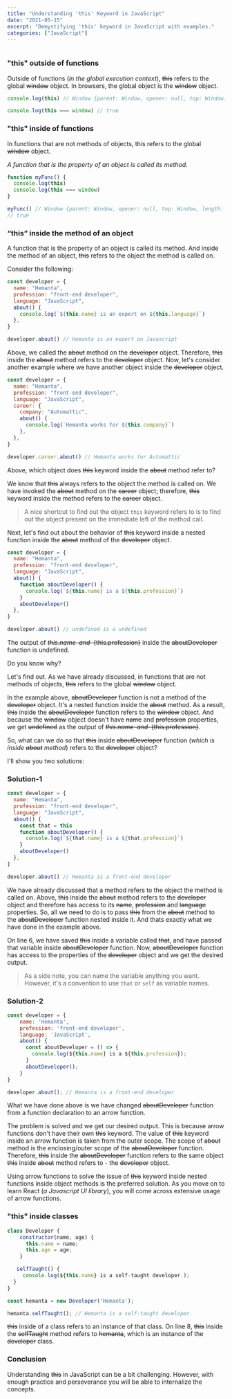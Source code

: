 ```yaml
---
title: "Understanding 'this' Keyword in JavaScript"
date: "2021-05-15"
excerpt: "Demystifying 'this' keyword in JavaScript with examples."
categories: ["JavaScript"]
---
```


```toc

```

### "this" outside of functions

Outside of functions (_in the global execution context_), ~~this~~ refers to the global ~~window~~ object. In browsers, the global object is the ~~window~~ object.

```js {numberLines}
console.log(this) // Window {parent: Window, opener: null, top: Window, length: 4, frames: Window, …}

console.log(this === window) // true
```

### "this" inside of functions

In functions that are not methods of objects, this refers to the global ~~window~~ object.

_A function that is the property of an object is called its method._

```js {numberLines}
function myFunc() {
  console.log(this)
  console.log(this === window)
}

myFunc() // Window {parent: Window, opener: null, top: Window, length: 4, frames: Window, …}
// true
```

### “this” inside the method of an object

A function that is the property of an object is called its method. And inside the method of an object, ~~this~~ refers to the object the method is called on.

Consider the following:

```js {numberLines}
const developer = {
  name: "Hemanta",
  profession: "front-end developer",
  language: "JavaScript",
  about() {
    console.log(`${this.name} is an expert on ${this.language}`)
  },
}

developer.about() // Hemanta is an expert on Javascript
```

Above, we called the ~~about~~ method on the ~~developer~~ object. Therefore, ~~this~~ inside the ~~about~~ method refers to the ~~developer~~ object. Now, let's consider another example where we have another object inside the ~~developer~~ object.

```js {numberLines}
const developer = {
  name: "Hemanta",
  profession: "front-end developer",
  language: "JavaScript",
  career: {
    company: "Automattic",
    about() {
      console.log(`Hemanta works for ${this.company}`)
    },
  },
}

developer.career.about() // Hemanta works for Automattic
```

Above, which object does ~~this~~ keyword inside the ~~about~~ method refer to?

We know that ~~this~~ always refers to the object the method is called on. We have invoked the ~~about~~ method on the ~~career~~ object; therefore, ~~this~~ keyword inside the method refers to the ~~career~~ object.

> A nice shortcut to find out the object `this` keyword refers to is to find out the object present on the immediate left of the method call.

Next, let's find out about the behavior of ~~this~~ keyword inside a nested function inside the ~~about~~ method of the ~~developer~~ object.

```js {numberLines}
const developer = {
  name: "Hemanta",
  profession: "front-end developer",
  language: "JavaScript",
  about() {
    function aboutDeveloper() {
      console.log(`${this.name} is a ${this.profession}`)
    }
    aboutDeveloper()
  },
}

developer.about() // undefined is a undefined
```

The output of ~~${this.name}~~ and ~~${this.profession}~~ inside the ~~aboutDeveloper~~ function is undefined.

Do you know why?

Let's find out. As we have already discussed, in functions that are not methods of objects, ~~this~~ refers to the global ~~window~~ object.

In the example above, ~~aboutDeveloper~~ function is not a method of the ~~developer~~ object. It's a nested function inside the ~~about~~ method. As a result, ~~this~~ inside the ~~aboutDeveloper~~ function refers to the ~~window~~ object. And because the ~~window~~ object doesn't have ~~name~~ and ~~profession~~ properties, we get ~~undefined~~ as the output of ~~${this.name}~~ and ~~${this.profession}~~.

So, what can we do so that ~~this~~ inside ~~aboutDeveloper~~ function (_which is inside ~~about~~ method_) refers to the ~~developer~~ object?

I'll show you two solutions:

### Solution-1

```js {numberLines, 6}
const developer = {
  name: "Hemanta",
  profession: "front-end developer",
  language: "JavaScript",
  about() {
    const that = this
    function aboutDeveloper() {
      console.log(`${that.name} is a ${that.profession}`)
    }
    aboutDeveloper()
  },
}

developer.about() // Hemanta is a front-end developer
```

We have already discussed that a method refers to the object the method is called on. Above, ~~this~~ inside the ~~about~~ method refers to the ~~developer~~ object and therefore has access to its ~~name~~, ~~profession~~ and ~~language~~ properties. So, all we need to do is to pass ~~this~~ from the ~~about~~ method to the ~~aboutDeveloper~~ function nested inside it. And thats exactly what we have done in the example above.

On line 6, we have saved ~~this~~ inside a variable called ~~that~~, and have passed that variable inside ~~aboutDeveloper~~ function. Now, ~~aboutDeveloper~~ function has access to the properties of the ~~developer~~ object and we get the desired output.

> As a side note, you can name the variable anything you want. However, it's a convention to use `that` or `self` as variable names.

### Solution-2

```js {numberLines}
const developer = {
    name: 'Hemanta',
    profession: 'front-end developer',
    language: 'JavaScript',
    about() {
      const aboutDeveloper = () => {
        console.log(${this.name} is a ${this.profession});
      }
      aboutDeveloper();
    }
}

developer.about(); // Hemanta is a front-end developer
```

What we have done above is we have changed ~~aboutDeveloper~~ function from a function declaration to an arrow function.

The problem is solved and we get our desired output. This is because arrow functions don't have their own ~~this~~ keyword. The value of ~~this~~ keyword inside an arrow function is taken from the outer scope. The scope of ~~about~~ method is the enclosing/outer scope of the ~~aboutDeveloper~~ function. Therefore, ~~this~~ inside the ~~aboutDeveloper~~ function refers to the same object ~~this~~ inside ~~about~~ method refers to - the ~~developer~~ object.

Using arrow functions to solve the issue of ~~this~~ keyword inside nested functions inside object methods is the preferred solution. As you move on to learn React (_a Javascript UI library_), you will come across extensive usage of arrow functions.

### "this" inside classes

```js {numberLines, 8}
class Developer {
    constructor(name, age) {
      this.name = name;
      this.age = age;
    }

   selfTaught() {
     console.log(${this.name} is a self-taught developer.);
  }
}

const hemanta = new Developer('Hemanta');

hemanta.selfTaught(); // Hemanta is a self-taught developer.
```

~~this~~ inside of a class refers to an instance of that class. On line 8, ~~this~~ inside the ~~selfTaught~~ method refers to ~~hemanta~~, which is an instance of the ~~developer~~ class.

### Conclusion

Understanding ~~this~~ in JavaScript can be a bit challenging. However, with enough practice and perseverance you will be able to internalize the concepts.
